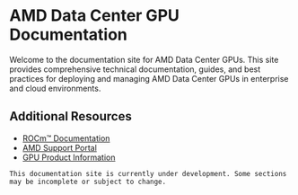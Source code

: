 # AMD Data Center GPU Documentation

Welcome to the documentation site for AMD Data Center GPUs. This site provides comprehensive technical documentation, guides, and best practices for deploying and managing AMD Data Center GPUs in enterprise and cloud environments.

## Additional Resources

- [ROCm™ Documentation](https://rocm.docs.amd.com/)
- [AMD Support Portal](https://www.amd.com/en/support)
- [GPU Product Information](https://www.amd.com/en/graphics/server-gpu-solutions)

```{note}
This documentation site is currently under development. Some sections may be incomplete or subject to change.
```
